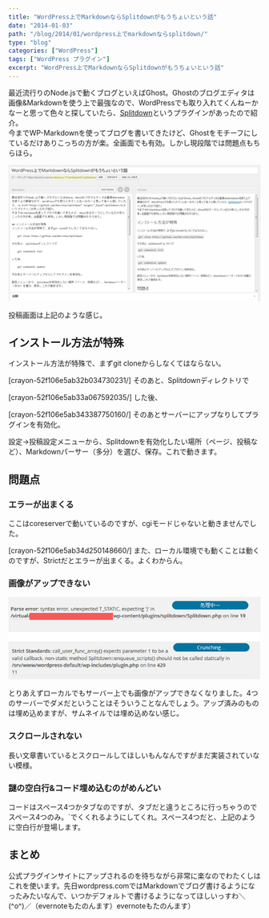 ```yaml
---
title: "WordPress上でMarkdownならSplitdownがもうちょいという話"
date: "2014-01-03"
path: "/blog/2014/01/wordpress上でmarkdownならsplitdown/"
type: "blog"
categories: ["WordPress"]
tags: ["WordPress プラグイン"]
excerpt: "WordPress上でMarkdownならSplitdownがもうちょいという話"
---
```


最近流行りのNode.jsで動くブログといえばGhost。Ghostのブログエディタは画像&Markdownを使う上で最強なので、WordPressでも取り入れてくんねーかなーと思って色々と探していたら、[Splitdown](https://github.com/Necrotex/Splitdown)というプラグインがあったので紹介。   
 今までWP-Markdownを使ってブログを書いてきたけど、Ghostをモチーフにしているだけありこっちの方が楽。全画面でも有効。しかし現段階では問題点もちらほら。

![post](post.png)

投稿画面は上記のような感じ。

## インストール方法が特殊

インストール方法が特殊で、まずgit cloneからしなくてはならない。

 [crayon-52f106e5ab32b034730231/] そのあと、Splitdownディレクトリで

 [crayon-52f106e5ab33a067592035/] した後、

 [crayon-52f106e5ab343387750160/] そのあとサーバーにアップなりしてプラグインを有効化。

設定→投稿設定メニューから、Splitdownを有効化したい場所（ページ、投稿など）、Markdownパーサー（多分）を選び、保存。これで動きます。

## 問題点

### エラーが出まくる

ここはcoreserverで動いているのですが、cgiモードじゃないと動きませんでした。

 [crayon-52f106e5ab34d250148660/] また、ローカル環境でも動くことは動くのですが、Strictだとエラーが出まくる。よくわからん。

### 画像がアップできない

![imageerror](imageerror.png)

とりあえずローカルでもサーバー上でも画像がアップできなくなりました。4つのサーバーでダメだということはそういうことなんでしょう。アップ済みのものは埋め込めますが、サムネイルでは埋め込めない感じ。

### スクロールされない

長い文章書いているとスクロールしてほしいもんなんですがまだ実装されていない模様。

### 謎の空白行&コード埋め込むのがめんどい

コードはスペース4つかタブなのですが、タブだと違うところに行っちゃうのでスペース4つのみ。`でくくれるようにしてくれ。スペース4つだと、上記のように空白行が登場します。

## まとめ

公式プラグインサイトにアップされるのを待ちながら非常に楽なのでわたくしはこれを使います。先日wordpress.comではMarkdownでブログ書けるようになったみたいなんで、いつかデフォルトで書けるようになってほしいっすわ＼(^o^)／（evernoteもたのんます）evernoteもたのんます）
